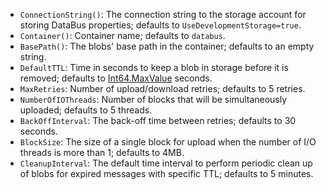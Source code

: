  * `ConnectionString()`: The connection string to the storage account for storing DataBus properties; defaults to `UseDevelopmentStorage=true`.
 * `Container()`: Container name; defaults to `databus`.
 * `BasePath()`: The blobs' base path in the container; defaults to an empty string.
 * `DefaultTTL`: Time in seconds to keep a blob in storage before it is removed; defaults to [Int64.MaxValue](https://msdn.microsoft.com/en-us/library/system.int64.maxvalue.aspx) seconds.
 * `MaxRetries`: Number of upload/download retries; defaults to 5 retries.
 * `NumberOfIOThreads`: Number of blocks that will be simultaneously uploaded; defaults to 5 threads.
 * `BackOffInterval`: The back-off time between retries; defaults to 30 seconds.
 * `BlockSize`: The size of a single block for upload when the number of I/O threads is more than 1; defaults to 4MB.
 * `CleanupInterval`: The default time interval to perform periodic clean up of blobs for expired messages with specific TTL; defaults to 5 minutes.
